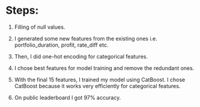 # Steps: 

1. Filling of null values.

2. I generated some new features from the existing ones i.e. portfolio_duration, profit, rate_diff etc.

3. Then, I did one-hot encoding for categorical features.

4. I chose best features for model training and remove the redundant ones.

5. With the final 15 features, I trained my model using CatBoost. I chose CatBoost because it works very efficiently for categorical features.

6. On public leaderboard I got 97% accuracy.